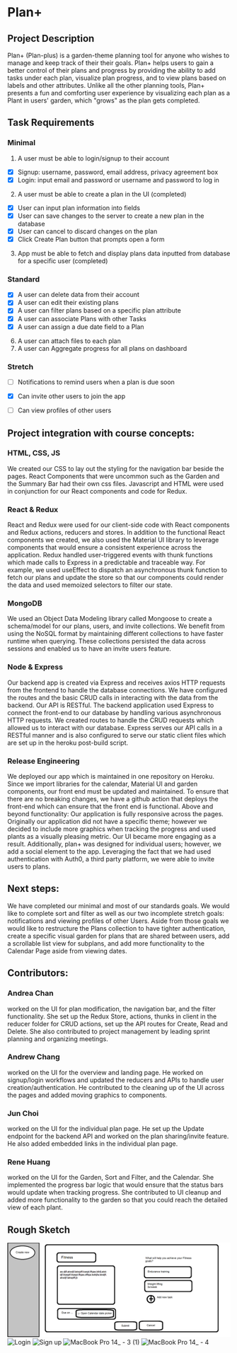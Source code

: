 # Plan+
## Project Description
Plan+ (Plan-plus) is a garden-theme planning tool for anyone who wishes to manage and keep track of their their goals. Plan+ helps users to gain a better control of their plans and progress by providing the ability to add tasks under each plan, visualize plan progress, and to view plans based on labels and other attributes. Unlike all the other planning tools, Plan+ presents a fun and comforting user experience by visualizing each plan as a Plant in users' garden, which "grows" as the plan gets completed. 
## Task Requirements 
### Minimal
1. A user must be able to login/signup to their account 
- [x] Signup: username, password, email address, privacy agreement box
- [x] Login: input email and password or username and password to log in
 
2. A user must be able to create a plan in the UI (completed)
- [x] User can input plan information into fields
- [x] User can save changes to the server to create a new plan in the database
- [x] User can cancel to discard changes on the plan
- [x] Click Create Plan button that prompts open a form
 
3. App must be able to fetch and display plans data inputted from database for a specific user (completed) 
 
### Standard
- [x] A user can delete data from their account
- [x] A user can edit their existing plans
- [x] A user can filter plans based on a specific plan attribute 
- [x] A user can associate Plans with other Tasks
- [x] A user can assign a due date field to a Plan
6. A user can attach files to each plan 
7. A user can Aggregate progress for all plans on dashboard
 
### Stretch
- [ ] Notifications to remind users when a plan is due soon
- [x] Can invite other users to join the app
- [ ] Can view profiles of other users 
 


## Project integration with course concepts:
### HTML, CSS, JS
We created our CSS to lay out the styling for the navigation bar beside the pages. React Components that were uncommon such as the Garden and the Summary Bar had their own css files. Javascript and HTML were used in conjunction for our React components and code for Redux. 
### React & Redux
React and Redux were used for our client-side code with React components and Redux actions, reducers and stores. In addition to the functional React components we created, we also used the Material UI library to leverage components that would ensure a consistent experience across the application. Redux handled user-triggered events with thunk functions which made calls to Express in a predictable and traceable way. For example, we used useEffect to dispatch an asynchronous thunk function to fetch our plans and update the store so that our components could render the data and used memoized selectors to filter our state.
### MongoDB
We used an Object Data Modeling library called Mongoose to create a schema/model for our plans, users, and invite collections. We benefit from using the NoSQL format by maintaining different collections to have faster runtime when querying. These collections persisted the data across sessions and enabled us to have an invite users feature. 
### Node & Express
Our backend app is created via Express and receives axios HTTP requests from the frontend to handle the database connections. We have configured the routes and the basic CRUD calls in interacting with the data from the backend. Our API is RESTful.
The backend application used Express to connect the front-end to our database by handling various asynchronous HTTP requests. We created routes to handle the CRUD requests which allowed us to interact with our database. Express serves our API calls in a RESTful manner and is also configured to serve our static client files which are set up in the heroku post-build script. 
### Release Engineering
We deployed our app which is maintained in one repository on Heroku. Since we import libraries for the calendar, Material UI and garden components, our front end must be updated and maintained. To ensure that there are no breaking changes, we have a github action that deploys the front-end which can ensure that the front end is functional.
Above and beyond functionality:
Our application is fully responsive across the pages. Originally our application did not have a specific theme; however we decided to include more graphics when tracking the progress and used plants as a visually pleasing metric. Our UI became more engaging as a result. Additionally, plan+ was designed for individual users; however, we add a social element to the app. Leveraging the fact that we had used authentication with Auth0, a third party platform, we were able to invite users to plans. 

## Next steps:
We have completed our minimal and most of our standards goals. We would like to complete sort and filter as well as our two incomplete stretch goals: notifications and viewing profiles of other Users. Aside from those goals we would like to restructure the Plans collection to have tighter authentication, create a specific visual garden for plans that are shared between users, add a scrollable list view for subplans, and add more functionality to the Calendar Page aside from viewing dates. 

## Contributors:

### Andrea Chan 
worked on the UI for plan modification, the navigation bar, and the filter functionality. She set up the Redux Store, actions, thunks in client in the reducer folder for CRUD actions, set up the API routes for Create, Read and Delete. She also contributed to project management by leading sprint planning and organizing meetings.

### Andrew Chang 
worked on the UI for the overview and landing page. He worked on signup/login workflows and updated the reducers and APIs to handle user creation/authentication. He contributed to the cleaning up of the UI across the pages and added moving graphics to components.

### Jun Choi 
worked on the UI for the individual plan page. He set up the Update endpoint for the backend API and worked on the plan sharing/invite feature. He also added embedded links in the individual plan page. 
### Rene Huang 
worked on the UI for the Garden, Sort and Filter, and the Calendar. She implemented the progress bar logic that would ensure that the status bars would update when tracking progress. She contributed to UI cleanup and added more functionality to the garden so that you could reach the detailed view of each plant. 


## Rough Sketch

![sketch](/mock.png)
![Login](https://user-images.githubusercontent.com/43710010/170760306-a7b1ab47-3ff9-4357-bea2-10c291b4286c.png)
![Sign up](https://user-images.githubusercontent.com/43710010/170760315-193e63e1-1ed9-4b92-a18e-4fc2b709a846.png)
![MacBook Pro 14_ - 3 (1)](https://user-images.githubusercontent.com/43710010/170760325-655a8baf-7676-42ec-a316-6e1ef7461f2a.png)
![MacBook Pro 14_ - 4](https://user-images.githubusercontent.com/43710010/170760340-e300dde5-e80d-4dbc-8da4-4cd40c71ae7e.png)


